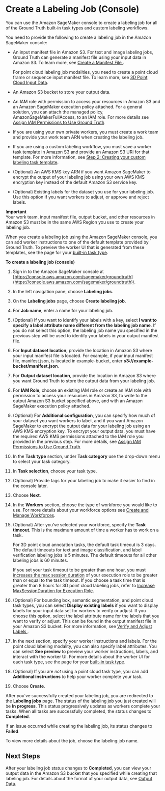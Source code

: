 # Create a Labeling Job \(Console\)<a name="sms-create-labeling-job-console"></a>

You can use the Amazon SageMaker console to create a labeling job for all of the Ground Truth built\-in task types and custom labeling workflows\. 

You need to provide the following to create a labeling job in the Amazon SageMaker console: 
+ An input manifest file in Amazon S3\. For text and image labeling jobs, Ground Truth can generate a manifest file using your input data in Amazon S3\. To learn more, see [Create a Manifest File ](sms-data-input.md#sms-console-create-manifest-file)\. 

  For point cloud labeling job modalities, you need to create a point cloud frame or sequence input manifest file\. To learn more, see [3D Point Cloud Input Data](sms-point-cloud-input-data.md)\.
+ An Amazon S3 bucket to store your output data\. 
+ An IAM role with permission to access your resources in Amazon S3 and an Amazon SageMaker execution policy attached\. For a general solution, you can attach the managed policy, AmazonSageMakerFullAccess, to an IAM role\. For more details see [Assign IAM Permissions to Use Ground Truth](sms-security-permission.md)\.
+ If you are using your own private workers, you must create a work team and provide your work team ARN when creating the labeling job\. 
+ If you are using a custom labeling workflow, you must save a worker task template in Amazon S3 and provide an Amazon S3 URI for that template\. For more information, see [Step 2: Creating your custom labeling task template](sms-custom-templates-step2.md)\.
+ \(Optional\) An AWS KMS key ARN if you want Amazon SageMaker to encrypt the output of your labeling job using your own AWS KMS encryption key instead of the default Amazon S3 service key\.
+ \(Optional\) Existing labels for the dataset you use for your labeling job\. Use this option if you want workers to adjust, or approve and reject labels\. 

**Important**  
Your work team, input manifest file, output bucket, and other resources in Amazon S3 must be in the same AWS Region you use to create your labeling job\. 

When you create a labeling job using the Amazon SageMaker console, you can add worker instructions to one of the default template provided by Ground Truth\. To preview the worker UI that is generated from these templates, see the page for your [built\-in task type](https://docs.aws.amazon.com/sagemaker/latest/dg/sms-task-types.html)\. 

**To create a labeling job \(console\)**

1. Sign in to the Amazon SageMaker console at [https://console.aws.amazon.com/sagemaker/groundtruth](https://console.aws.amazon.com/sagemaker/groundtruth)\. 

1. In the left navigation pane, choose **Labeling jobs**\. 

1. On the **Labeling jobs** page, choose **Create labeling job**\.

1. For **Job name**, enter a name for your labeling job\.

1. \(Optional\) If you want to identify your labels with a key, select **I want to specify a label attribute name different from the labeling job name**\. If you do not select this option, the labeling job name you specified in the previous step will be used to identify your labels in your output manifest file\. 

1. For **Input dataset location**, provide the location in Amazon S3 where your input manifest file is located\. For example, if your input manifest file, manifest\.json, is located in example\-bucket, enter **s3://example\-bucket/manifest\.json**\. 

1. For **Output dataset location**, provide the location in Amazon S3 where you want Ground Truth to store the output data from your labeling job\. 

1. For **IAM Role**, choose an existing IAM role or create an IAM role with permission to access your resources in Amazon S3, to write to the output Amazon S3 bucket specified above, and with an Amazon SageMaker execution policy attached\. 

1. \(Optional\) For **Additional configuration**, you can specify how much of your dataset you want workers to label, and if you want Amazon SageMaker to encrypt the output data for your labeling job using an AWS KMS encryption key\. To encrypt your output data, you must have the required AWS KMS permissions attached to the IAM role you provided in the previous step\. For more details, see [Assign IAM Permissions to Use Ground Truth](sms-security-permission.md)\. 

1. In the **Task type** section, under **Task category** use the drop\-down menu to select your task category\. 

1. In **Task selection**, choose your task type\. 

1. \(Optional\) Provide tags for your labeling job to make it easier to find in the console later\. 

1. Choose **Next**\. 

1. In the **Workers** section, choose the type of workforce you would like to use\. For more details about your workforce options see [Create and Manage Workforces](sms-workforce-management.md)\.

1. \(Optional\) After you've selected your workforce, specify the **Task timeout**\. This is the maximum amount of time a worker has to work on a task\.

   For 3D point cloud annotation tasks, the default task timeout is 3 days\. The default timeouts for text and image classification, and label verification labeling jobs is 5 minutes\. The default timeouts for all other labeling jobs is 60 minutes\.

   If you set your task timeout to be greater than one hour, you must [increases the max session duration](https://docs.aws.amazon.com/IAM/latest/UserGuide/roles-managingrole-editing-console.html#roles-modify_max-session-duration) of your execution role to be greater than or equal to the task timeout\. If you choose a task time that is greater than 8 hours for 3D point cloud labeling jobs, refer to [Increase MaxSessionDuration for Execution Role](sms-point-cloud-general-information.md#sms-3d-pointcloud-maxsessduration)\.

1. \(Optional\) For bounding box, semantic segmentation, and point cloud task types, you can select **Display existing labels** if you want to display labels for your input data set for workers to verify or adjust\. If you choose this option, select the label attribute name for the labels that you want to verify or adjust\. This can be found in the output manifest file in your Amazon S3 bucket\. For more information, see [Verify and Adjust Labels ](sms-verification-data.md)\.

1. In the next section, specify your worker instructions and labels\. For the point cloud labeling modality, you can also specify label attributes\. You can select **See preview** to preview your worker instructions, labels, and interact with the worker UI\. For more details about the worker UI for each task type, see the page for your [built\-in task type](https://docs.aws.amazon.com/sagemaker/latest/dg/sms-task-types.html)\. 

1. \(Optional\) If you are *not* using a point cloud task type, you can add **Additional instructions** to help your worker complete your task\.

1. Choose **Create**\.

After you've successfully created your labeling job, you are redirected to the **Labeling jobs** page\. The status of the labeling job you just created will be **In progress**\. This status progressively updates as workers complete your tasks\. When all tasks are successfully completed, the status changes to **Completed**\. 

If an issue occurred while creating the labeling job, its status changes to **Failed**\.

To view more details about the job, choose the labeling job name\. 

## Next Steps<a name="sms-create-labeling-job-console-next-steps"></a>

After your labeling job status changes to **Completed**, you can view your output data in the Amazon S3 bucket that you specified while creating that labeling job\. For details about the format of your output data, see [Output Data](sms-data-output.md)\.